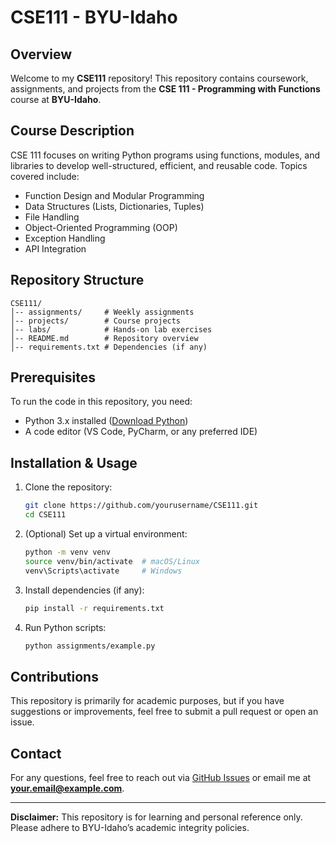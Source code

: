 # CSE111 - BYU-Idaho

## Overview
Welcome to my **CSE111** repository! This repository contains coursework, assignments, and projects from the **CSE 111 - Programming with Functions** course at **BYU-Idaho**.

## Course Description
CSE 111 focuses on writing Python programs using functions, modules, and libraries to develop well-structured, efficient, and reusable code. Topics covered include:
- Function Design and Modular Programming
- Data Structures (Lists, Dictionaries, Tuples)
- File Handling
- Object-Oriented Programming (OOP)
- Exception Handling
- API Integration

## Repository Structure
```
CSE111/
│-- assignments/     # Weekly assignments
│-- projects/        # Course projects
│-- labs/            # Hands-on lab exercises
│-- README.md        # Repository overview
│-- requirements.txt # Dependencies (if any)
```

## Prerequisites
To run the code in this repository, you need:
- Python 3.x installed ([Download Python](https://www.python.org/downloads/))
- A code editor (VS Code, PyCharm, or any preferred IDE)

## Installation & Usage
1. Clone the repository:
   ```bash
   git clone https://github.com/yourusername/CSE111.git
   cd CSE111
   ```
2. (Optional) Set up a virtual environment:
   ```bash
   python -m venv venv
   source venv/bin/activate  # macOS/Linux
   venv\Scripts\activate     # Windows
   ```
3. Install dependencies (if any):
   ```bash
   pip install -r requirements.txt
   ```
4. Run Python scripts:
   ```bash
   python assignments/example.py
   ```

## Contributions
This repository is primarily for academic purposes, but if you have suggestions or improvements, feel free to submit a pull request or open an issue.

## Contact
For any questions, feel free to reach out via [GitHub Issues](https://github.com/yourusername/CSE111/issues) or email me at **your.email@example.com**.

---
**Disclaimer:** This repository is for learning and personal reference only. Please adhere to BYU-Idaho’s academic integrity policies.

